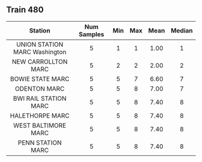 ## Train 480

| Station | Num Samples | Min | Max | Mean | Median |
| :-----: | :---------: | :-: | :-: | :--: | :----: |
| UNION STATION MARC Washington | 5 | 1 | 1 | 1.00 | 1 |
| NEW CARROLLTON MARC | 5 | 2 | 2 | 2.00 | 2 |
| BOWIE STATE MARC | 5 | 5 | 7 | 6.60 | 7 |
| ODENTON MARC | 5 | 5 | 8 | 7.00 | 7 |
| BWI RAIL STATION MARC | 5 | 5 | 8 | 7.40 | 8 |
| HALETHORPE MARC | 5 | 5 | 8 | 7.40 | 8 |
| WEST BALTIMORE MARC | 5 | 5 | 8 | 7.40 | 8 |
| PENN STATION MARC | 5 | 5 | 8 | 7.40 | 8 |
